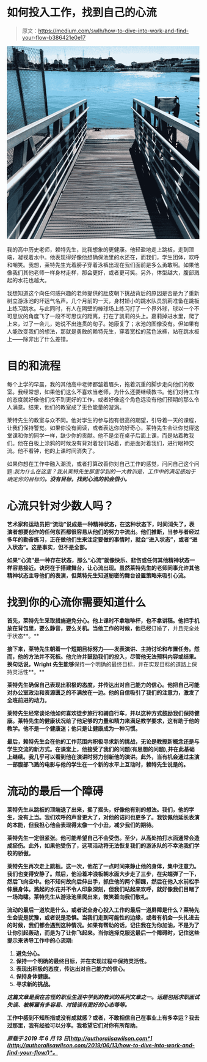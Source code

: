 # 如何投入工作，找到自己的心流

> 原文：<https://medium.com/swlh/how-to-dive-into-work-and-find-your-flow-b386421e0e17>

![](img/3590203c10bb98b34e5a34e33da03044.png)

我的高中历史老师，赖特先生，比我想象的更健康。他轻盈地走上跳板，走到顶端，凝视着水中。他表现得好像他想确保池里的水还在，而我们，学生团体，欢呼和嘲笑。我想，莱特先生光着膀子穿着泳裤出现在我们面前是多么勇敢啊。如果他像我们其他老师一样身材走样，那会更好，或者更可笑。另外，体型越大，腹部溅起的水花也越大。

我想知道这个向任何感兴趣的老师提供的肚皮朝下挑战背后的原因是否是为了重新树立游泳池的坏运气名声。几个月前的一天，身材娇小的跳水队员凯莉准备在跳板上练习跳水。与此同时，有人在隔壁的棒球场上练习打了一个界外球，球以一个不可思议的角度飞了一段不可思议的距离，打在了凯莉的头上。嘉莉掉进水里，爬了上来，过了一会儿，她说不出连贯的句子。她康复了；水池的图像没有。但如果有人能改变我们的想法，那就是勇敢的赖特先生，穿着宽松的蓝色泳裤，站在跳水板上——除非出了什么差错。

# 目的和流程

每个上学的早晨，我的其他高中老师都皱着眉头，拖着沉重的脚步走向他们的教室。我经常想，如果他们这么不喜欢当老师，为什么还要继续教书。他们对待工作的态度就好像他们找不到更好的工作，或者好像这个角色远没有他们预期的那么令人满意。结果，他们的教室成了无色能量的漩涡。

莱特先生的教室与众不同。他对学生的参与抱有很高的期望，引导着一天的课程，让我们保持警觉。如果你没有阅读，或者表达你的好奇心，莱特先生会让你觉得这堂课和你的同学一样，缺少你的贡献。他不是坐在桌子后面上课，而是站着教我们。他在白板上涂鸦的时候没有背对着我们站着，而是面对着我们，进行眼神交流。他不看钟，他的上课时间消失了。

如果你想在工作中融入潮流，或者打算改善你对自己工作的感觉，问问自己这个问题:*我为什么在这里？我从莱特先生那里学到的一大教训是，工作中的满足感始于确定你的目标的[](http://authoralisawilson.com/2018/12/22/open-doors-for-coworkers/)**。没有目标，找到心流的机会很小。***

# **心流只针对少数人吗？**

**艺术家和运动员把“流动”说成是一种精神状态，在这种状态下，时间消失了，表演者想要创作的任何东西都很容易从他们的努力中流出。他们推断，当参与者经过多年的勤奋练习，正在做他们生来注定要做的事情时，就会“进入状态”，或者“进入状态”。这是事实，但不是全部。**

**如果“心流”是一种存在状态，那么“心流”就像快乐、悲伤或任何其他精神状态一样容易接近。诀窍在于搭建舞台，让心流出现。虽然莱特先生的老师同事允许其他精神状态主导他们的表演，但莱特先生知道秘密的舞台设置策略来吸引心流。**

# **找到你的心流你需要知道什么**

**首先，莱特先生采取措施避免分心。他上课时不拿咖啡杯，也不拿讲稿。他把手机放在背包里，要么静音，要么关机。当他工作的时候，他已经**订婚了，并且完全处于状态**。**

**接下来，莱特先生朝着一个短期目标努力——发表演讲、主持讨论和布置任务。然而，他的方法并不死板。他允许并鼓励我们的投入，尽管他无法预料内容或结果。换句话说，Wright 先生能够**保持一个明确的最终目标，并在实现目标的道路上保持灵活性**。**

**莱特先生确保自己表现出积极的态度，并传达出对自己能力的信心。他把自己可能对办公室政治和资源匮乏的不满放在一边。他的自信吸引了我们的注意力，激发了全班前进的动力。**

**莱特先生经常谈论他如何喜欢徒步旅行和骑自行车，并以这种方式鼓励我们保持健康。莱特先生的健康状况给了他足够的力量和精力来满足教学要求，这有助于他的教学。他不是一个健康迷；他只是让健康成为一种习惯。**

**最后，赖特先生会在他的工作范围内积极寻求新的挑战，无论是教授新概念还是与学生交流的新方式。在课堂上，他接受了我们的问题(有思想的问题),并在此基础上继续。我几乎可以看到他在演讲时努力创新他的演讲。此外，当有机会通过主演一部腹部飞溅的电影与他的学生在一个新的水平上互动时，赖特先生说是的。**

# **流动的最后一个障碍**

**莱特先生从跳板的顶端退了出来，摇了摇头，好像他有别的想法。我们，他的学生，没有上当。我们欢呼的声音更大了，对他的诘问也更多了。我钦佩他延长表演的本能，但我担心他会表现得太像一个小丑，减少我们的期待。**

**莱特先生一定很紧张。他可能希望自己不会受伤。至少，从高处拍打水面通常会造成瘀伤。此外，如果他受伤了，这项活动将无法恢复我们的游泳队的不幸池我们学校的骄傲。**

**莱特先生再次走上跳板。这一次，他花了一点时间来静止他的身体，集中注意力。我们也变得安静了。然后，他沿着冲浪板朝水面大步走了三步，在尖端弹了一下，然后飞向空中。他不知何故向后伸出手，抓住他的两个脚踝，然后在他入水前松手伸展身体。溅起的水花并不令人印象深刻，但我们站起来欢呼，就好像我们目睹了一场海啸。莱特先生从游泳池里爬出来，微笑着向我们敬礼。**

**流动的最后一道坎是什么，或者说全身心投入工作的最后一道屏障是什么？莱特先生会说是犹豫，或者说是恐惧。当我们走到可能性的边缘，或者有机会一头扎进去的时候，我们都会遇到这种情况。如果有帮助的话，记住我在为你加油，不是为了让你引起轰动，而是为了让你飞起来。当你选择克服这最后一个障碍时，记住这些提示来诱导工作中的心流期:**

1.  ****避免分心。****
2.  ****保持一个明确的最终目标，并在实现过程中保持灵活性。****
3.  **表现出积极的态度，传达出对自己能力的信心。**
4.  ****保持身体健康。****
5.  ****寻求新的挑战。****

***这篇文章是我在古怪的职业生涯中学到的教训的系列文章之一。话题包括求职面试失误、被解雇有多容易、对错误有更好的心态等等。***

**工作中感到不知所措或没有成就感？或者，不敢相信自己在事业上有多幸运？我去过那里，我有经验可以分享。我希望它们对你有所帮助。**

***原载于 2019 年 6 月 13 日*[*http://authoralisawilson.com*](http://authoralisawilson.com/2019/06/13/how-to-dive-into-work-and-find-your-flow/)*。***